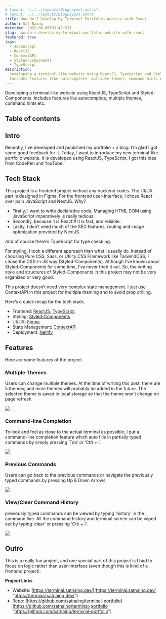 ```yaml
---
# layout: "../../layouts/BlogLayout.astro";
# layout: ../../layouts/BlogLayout.astro
title: How Do I Develop My Terminal Portfolio Website with React
author: Sat Naing
datetime: 2022-06-09T03:42:51Z
slug: how-do-i-develop-my-terminal-portfolio-website-with-react
featured: true
tags:
  - JavaScript
  - ReactJS
  - ContextAPI
  - Styled-Components
  - TypeScript
description:
  Developing a terminal-like website using ReactJS, TypeScript and Styled-Components.
  Includes features like autocomplete, multiple themes, command hints etc.
---
```


Developing a terminal-like website using ReactJS, TypeScript and Styled-Components. Includes features like autocomplete, multiple themes, command hints etc.

## Table of contents

## Intro

Recently, I've developed and published my portfolio + a blog. I’m glad I got some good feedback for it. Today, I want to introduce my new terminal-like portfolio website. It is developed using ReactJS, TypeScript. I got this idea from CodePen and YouTube.

## Tech Stack

This project is a frontend project without any backend codes. The UI/UX part is designed in Figma. For the frontend user-interface, I chose React over pain JavaScript and NextJS. Why?

- Firstly, I want to write declarative code. Managing HTML DOM using JavaScript imperatively is really tedious.
- Secondly, because it is React!!! It is fast, and reliable.
- Lastly, I don’t need much of the SEO features, routing and image optimization provided by NextJS.

And of course there's TypeScript for type checking.

For styling, I took a different approach than what I usually do. Instead of choosing Pure CSS, Sass, or Utility CSS Framework like TailwindCSS, I chose the CSS-in-JS way (Styled-Components). Although I’ve known about Styled-Components for some time, I’ve never tried it out. So, the writing style and structures of Styled-Components in this project may not be very organized or very good.

This project doesn’t need very complex state management. I just use ContextAPI in this project for multiple theming and to avoid prop drilling.

Here’s a quick recap for the tech stack.

- Frontend: [ReactJS](https://reactjs.org/ "React Website"), [TypeScript](https://www.typescriptlang.org/ "TypeScript Website")
- Styling: [Styled-Components](https://styled-components.com/ "Styled-Components Website")
- UI/UX: [Figma](https://figma.com/ "Figma Website")
- State Management: [ContextAPI](https://reactjs.org/docs/context.html "React ContextAPI")
- Deployment: [Netlify](https://www.netlify.com/ "Netlify Website")

## Features

Here are some features of the project.

### Multiple Themes

Users can change multiple themes. At the time of writing this post, there are 5 themes; and more themes will probably be added in the future. The selected theme is saved in local storage so that the theme won’t change on page refresh.

![](https://i.ibb.co/fSTCnWB/terminal-portfolio-multiple-themes.gif)

### Command-line Completion

To look and feel as close to the actual terminal as possible, I put a command-line completion feature which auto fills in partially typed commands by simply pressing ‘Tab’ or ‘Ctrl + i’.

![](https://i.ibb.co/CQTGGLF/terminal-autocomplete.gif)

### Previous Commands

Users can go back to the previous commands or navigate the previously typed commands by pressing Up & Down Arrows.

![](https://i.ibb.co/vD1pSRv/terminal-up-down.gif)

### View/Clear Command History

previously typed commands can be viewed by typing ‘history’ in the command line. All the command history and terminal screen can be wiped out by typing ‘clear’ or pressing ‘Ctrl + l’.

![](https://i.ibb.co/SJBy8Rr/terminal-clear.gif)

## Outro

This is a really fun project, and one special part of this project is I had to focus on logic rather than user-interface (even though this is kind of a frontend project).

**Project Links**

- Website: [https://terminal.satnaing.dev/](https://terminal.satnaing.dev/ "https://terminal.satnaing.dev/")
- Repo: [https://github.com/satnaing/terminal-portfolio](https://github.com/satnaing/terminal-portfolio "https://github.com/satnaing/terminal-portfolio")

